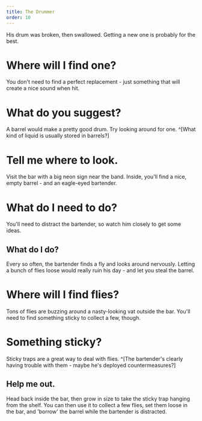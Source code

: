 ```yaml
---
title: The Drummer
order: 10
---
```


His drum was broken, then swallowed. Getting a new one is probably for the best.

# Where will I find one?
You don't need to find a perfect replacement - just something that will create a nice sound when hit.

# What do you suggest?
A barrel would make a pretty good drum. Try looking around for one. ^[What kind of liquid is usually stored in barrels?]

# Tell me where to look.
Visit the bar with a big neon sign near the band. Inside, you'll find a nice, empty barrel - and an eagle-eyed bartender.

# What do I need to do?
You'll need to distract the bartender, so watch him closely to get some ideas.

## What do I do?
Every so often, the bartender finds a fly and looks around nervously. Letting a bunch of flies loose would really ruin his day - and let you steal the barrel.

# Where will I find flies?
Tons of flies are buzzing around a nasty-looking vat outside the bar. You'll need to find something sticky to collect a few, though.

# Something sticky?
Sticky traps are a great way to deal with flies. ^[The bartender's clearly having trouble with them - maybe he's deployed countermeasures?]

## Help me out.
Head back inside the bar, then grow in size to take the sticky trap hanging from the shelf. You can then use it to collect a few flies, set them loose in the bar, and 'borrow' the barrel while the bartender is distracted.
